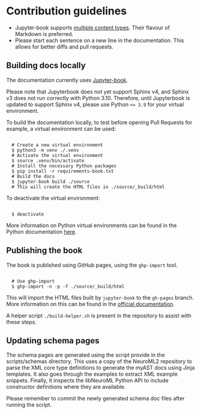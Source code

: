 # Contribution guidelines

- Jupyter-book supports [multiple content types](https://jupyterbook.org/file-types/index.html). Their flavour of Markdown is preferred.
- Please start each sentence on a new line in the documentation. This allows
  for better diffs and pull requests.


## Building docs locally

The documentation currently uses [Jupyter-book](https://jupyterbook.org/).

Please note that Jupyterbook does not yet support Sphinx v4, and Sphinx v3 does not run correctly with Python 3.10.
Therefore, until Jupyterbook is updated to support Sphinx v4, please use Python `<= 3.9` for your virtual environment.

To build the documentation locally, to test before opening Pull Requests for example, a virtual environment can be used:

```

  # Create a new virtual environment
  $ python3 -m venv ./.venv
  # Activate the virtual environment
  $ source .venv/bin/activate
  # Install the necessary Python packages
  $ pip install -r requirements-book.txt
  # Build the docs
  $ jupyter-book build ./source
  # This will create the HTML files in ./source/_build/html
```


To deactivate the virtual environment:

```

  $ deactivate
```

More information on Python virtual environments can be found in the Python documentation [here](https://docs.python.org/3.9/library/venv.html).

## Publishing the book

The book is published using GitHub pages, using the `ghp-import` tool.

```

  # Use ghp-import
  $ ghp-import -n -p -f ./source/_build/html
```

This will import the HTML files built by `jupyter-book` to the `gh-pages` branch.
More information on this can be found in the [official documentation](https://jupyterbook.org/publish/gh-pages.html).

A helper script `./build-helper.sh` is present in the repository to assist with these steps.


## Updating schema pages

The schema pages are generated using the script provide in the scripts/schemas directory.
This uses a copy of the NeuroML2 repository to parse the XML core type definitions to generate the myAST docs using Jinja templates.
It also goes through the examples to extract XML example snippets.
Finally, it inspects the libNeuroML Python API to include constructor definitions where they are available.

Please remember to commit the newly generated schema doc files after running the script.

